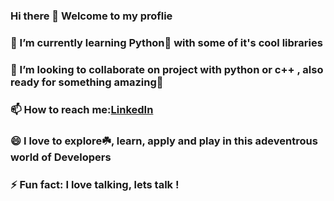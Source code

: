 ### Hi there 👋 Welcome to my proflie
### 🌱 I’m currently learning Python:blue_heart: with some of it's cool libraries 
### 👯 I’m looking to collaborate on project with python or c++ , also ready for something amazing:see_no_evil: 
### 📫 How to reach me:[LinkedIn](linkedin.com/in/kirteeraj-malkar-7420601a0)
### 😄 I love to explore:shamrock:, learn, apply and play in this adeventrous world of Developers
### ⚡ Fun fact: I love talking, lets talk !
<!--
**Kirteeraj/Kirteeraj** is a ✨ _special_ ✨ repository because its `README.md` (this file) appears on your GitHub profile.

Here are some ideas to get you started:

- 🔭 I’m currently working on ...
- 🌱 I’m currently learning ...
- 👯 I’m looking to collaborate on ...
- 🤔 I’m looking for help with ...
- 💬 Ask me about ...
- 📫 How to reach me: ...
- 😄 Pronouns: ...
- ⚡ Fun fact: ...
-->
